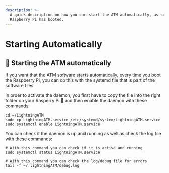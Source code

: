 ```yaml
---
description: >-
  A quick description on how you can start the ATM automatically, as soon as the
  Raspberry Pi has booted.
---
```


# Starting Automatically

## 🚀 Starting the ATM automatically

If you want that the ATM software starts automatically, every time you boot the Raspberry Pi, you can do this with the systemd file that is part of the software files.

In order to activate the daemon, you first have to copy the file into the right folder on your Rasperry Pi 🍓 and then enable the daemon with these commands:

```text
cd ~/LightningATM
sudo cp LightningATM.service /etc/systemd/system/LightningATM.service
sudo systemctl enable LightningATM.service
```

You can check it the daemon is up and running as well as check the log file with these commands:

```text
# With this command you can check if it is active and running
sudo systemctl status LightningATM.service

# With this command you can check the log/debug file for errors
tail -f ~/.lightningATM/debug.log
```

